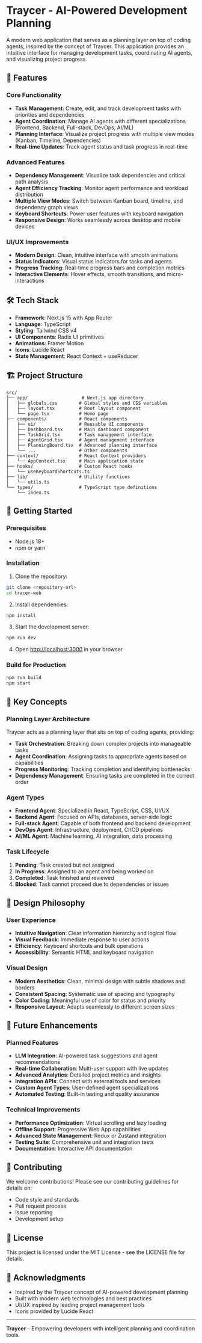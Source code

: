 # Traycer - AI-Powered Development Planning

A modern web application that serves as a planning layer on top of coding agents, inspired by the concept of Traycer. This application provides an intuitive interface for managing development tasks, coordinating AI agents, and visualizing project progress.

## 🚀 Features

### Core Functionality
- **Task Management**: Create, edit, and track development tasks with priorities and dependencies
- **Agent Coordination**: Manage AI agents with different specializations (Frontend, Backend, Full-stack, DevOps, AI/ML)
- **Planning Interface**: Visualize project progress with multiple view modes (Kanban, Timeline, Dependencies)
- **Real-time Updates**: Track agent status and task progress in real-time

### Advanced Features
- **Dependency Management**: Visualize task dependencies and critical path analysis
- **Agent Efficiency Tracking**: Monitor agent performance and workload distribution
- **Multiple View Modes**: Switch between Kanban board, timeline, and dependency graph views
- **Keyboard Shortcuts**: Power user features with keyboard navigation
- **Responsive Design**: Works seamlessly across desktop and mobile devices

### UI/UX Improvements
- **Modern Design**: Clean, intuitive interface with smooth animations
- **Status Indicators**: Visual status indicators for tasks and agents
- **Progress Tracking**: Real-time progress bars and completion metrics
- **Interactive Elements**: Hover effects, smooth transitions, and micro-interactions

## 🛠️ Tech Stack

- **Framework**: Next.js 15 with App Router
- **Language**: TypeScript
- **Styling**: Tailwind CSS v4
- **UI Components**: Radix UI primitives
- **Animations**: Framer Motion
- **Icons**: Lucide React
- **State Management**: React Context + useReducer

## 🏗️ Project Structure

```
src/
├── app/                    # Next.js app directory
│   ├── globals.css        # Global styles and CSS variables
│   ├── layout.tsx         # Root layout component
│   └── page.tsx           # Home page
├── components/            # React components
│   ├── ui/                # Reusable UI components
│   ├── Dashboard.tsx      # Main dashboard component
│   ├── TaskGrid.tsx       # Task management interface
│   ├── AgentGrid.tsx      # Agent management interface
│   ├── PlanningBoard.tsx  # Advanced planning interface
│   └── ...                # Other components
├── context/               # React Context providers
│   └── AppContext.tsx     # Main application state
├── hooks/                 # Custom React hooks
│   └── useKeyboardShortcuts.ts
├── lib/                   # Utility functions
│   └── utils.ts
└── types/                 # TypeScript type definitions
    └── index.ts
```

## 🚀 Getting Started

### Prerequisites
- Node.js 18+ 
- npm or yarn

### Installation

1. Clone the repository:
```bash
git clone <repository-url>
cd tracer-web
```

2. Install dependencies:
```bash
npm install
```

3. Start the development server:
```bash
npm run dev
```

4. Open [http://localhost:3000](http://localhost:3000) in your browser

### Build for Production

```bash
npm run build
npm start
```

## 🎯 Key Concepts

### Planning Layer Architecture
Traycer acts as a planning layer that sits on top of coding agents, providing:
- **Task Orchestration**: Breaking down complex projects into manageable tasks
- **Agent Coordination**: Assigning tasks to appropriate agents based on capabilities
- **Progress Monitoring**: Tracking completion and identifying bottlenecks
- **Dependency Management**: Ensuring tasks are completed in the correct order

### Agent Types
- **Frontend Agent**: Specialized in React, TypeScript, CSS, UI/UX
- **Backend Agent**: Focused on APIs, databases, server-side logic
- **Full-stack Agent**: Capable of both frontend and backend development
- **DevOps Agent**: Infrastructure, deployment, CI/CD pipelines
- **AI/ML Agent**: Machine learning, AI integration, data processing

### Task Lifecycle
1. **Pending**: Task created but not assigned
2. **In Progress**: Assigned to an agent and being worked on
3. **Completed**: Task finished and reviewed
4. **Blocked**: Task cannot proceed due to dependencies or issues

## 🎨 Design Philosophy

### User Experience
- **Intuitive Navigation**: Clear information hierarchy and logical flow
- **Visual Feedback**: Immediate response to user actions
- **Efficiency**: Keyboard shortcuts and bulk operations
- **Accessibility**: Semantic HTML and keyboard navigation

### Visual Design
- **Modern Aesthetics**: Clean, minimal design with subtle shadows and borders
- **Consistent Spacing**: Systematic use of spacing and typography
- **Color Coding**: Meaningful use of color for status and priority
- **Responsive Layout**: Adapts seamlessly to different screen sizes

## 🔮 Future Enhancements

### Planned Features
- **LLM Integration**: AI-powered task suggestions and agent recommendations
- **Real-time Collaboration**: Multi-user support with live updates
- **Advanced Analytics**: Detailed project metrics and insights
- **Integration APIs**: Connect with external tools and services
- **Custom Agent Types**: User-defined agent specializations
- **Automated Testing**: Built-in testing and quality assurance

### Technical Improvements
- **Performance Optimization**: Virtual scrolling and lazy loading
- **Offline Support**: Progressive Web App capabilities
- **Advanced State Management**: Redux or Zustand integration
- **Testing Suite**: Comprehensive unit and integration tests
- **Documentation**: Interactive API documentation

## 🤝 Contributing

We welcome contributions! Please see our contributing guidelines for details on:
- Code style and standards
- Pull request process
- Issue reporting
- Development setup

## 📄 License

This project is licensed under the MIT License - see the LICENSE file for details.

## 🙏 Acknowledgments

- Inspired by the Traycer concept of AI-powered development planning
- Built with modern web technologies and best practices
- UI/UX inspired by leading project management tools
- Icons provided by Lucide React

---

**Traycer** - Empowering developers with intelligent planning and coordination tools.